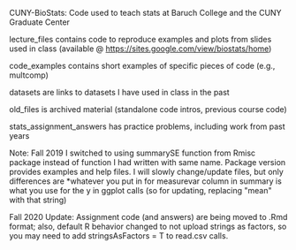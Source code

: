 CUNY-BioStats: Code used to teach stats at Baruch College and the CUNY Graduate Center

lecture_files contains code to reproduce examples and plots from slides used in class (available @ https://sites.google.com/view/biostats/home)

code_examples contains short examples of specific pieces of code (e.g., multcomp)

datasets are links to datasets I have used in class in the past

old_files is archived material (standalone code intros, previous course code)

stats_assignment_answers has practice problems, including work from past years

Note: Fall 2019 I switched to using summarySE function from Rmisc package instead
of function I had written with same name. Package version provides examples and help files. 
I will slowly change/update files, but only differences are
*whatever you put in for measurevar column in summary is what you use for the y in ggplot
calls (so for updating, replacing "mean" with that string)

Fall 2020 Update: Assignment code (and answers) are being moved to .Rmd format; 
also, default R behavior changed to not upload strings as factors, so you may need to 
add stringsAsFactors = T to read.csv calls. 

